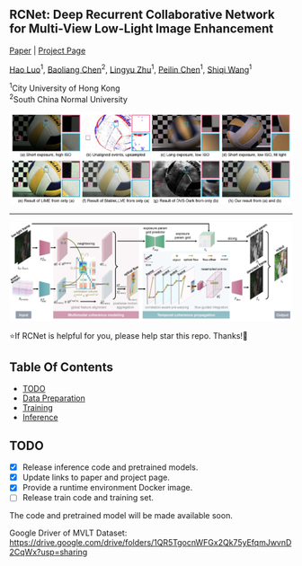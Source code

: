 ## RCNet: Deep Recurrent Collaborative Network for Multi-View Low-Light Image Enhancement

[Paper](https://openaccess.thecvf.com/content/ICCV2023/html/Liang_Coherent_Event_Guided_Low-Light_Video_Enhancement_ICCV_2023_paper.html) | [Project Page](https://sherrycattt.github.io/EvLowLight/)


[Hao Luo](https://github.com/hluo29/RCNet)<sup>1</sup>, [Baoliang Chen](https://baoliang93.github.io/)<sup>2</sup>, [Lingyu Zhu](https://github.com/hluo29/RCNet)<sup>1</sup>, [Peilin Chen](https://github.com/hluo29/RCNet)<sup>1</sup>, [Shiqi Wang](https://scholar.google.com.hk/citations?hl=en&user=Pr7s2VUAAAAJ&view_op=list_works&sortby=pubdate)<sup>1</sup>

<sup>1</sup>City University of Hong Kong<br><sup>2</sup>South China Normal University

<p align="center">
    <img src="docs/static/images/teaser.jpg">
</p>

---

<p align="center">
    <img src="docs/static/images/method-v8.jpg">
</p>

:star:If RCNet is helpful for you, please help star this repo. Thanks!:hugs:

## Table Of Contents

- [TODO](#todo)
- [Data Preparation](#data)
- [Training](#training)
- [Inference](#inference)

## <a name="todo"></a>TODO

- [x] Release inference code and pretrained models.
- [x] Update links to paper and project page.
- [x] Provide a runtime environment Docker image.
- [ ] Release train code and training set.

The code and pretrained model will be made available soon.

Google Driver of MVLT Dataset: https://drive.google.com/drive/folders/1QR5TgocnWFGx2Qk75yEfqmJwvnD2CqWx?usp=sharing
